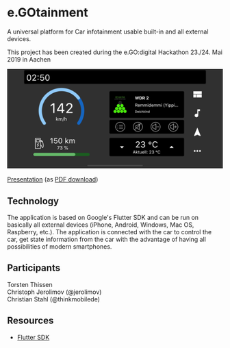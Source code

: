 # e.GOtainment

A universal platform for Car infotainment usable built-in and all external devices.  
  
This project has been created during the e.GO:digital Hackathon 23./24. Mai 2019 in Aachen  

![Screenshot of the e.GOtainment prototype](/screenshot.png?raw=true "Screenshot of the e.GOtainment prototype")

[Presentation](https://github.com/thinkmobilede/e-go-infotainment/blob/master/presentation.pdf)
(as [PDF download](https://github.com/thinkmobilede/e-go-infotainment/raw/master/presentation.pdf))

## Technology

The application is based on Google's Flutter SDK and can be run on basically all external devices (iPhone, Android, Windows, Mac OS, Raspberry, etc.). The application is connected with the car to control the car, get state information from the car with the advantage of having all possibilities of modern smartphones. 

## Participants

Torsten Thissen  
Christoph Jerolimov (@jerolimov)  
Christian Stahl (@thinkmobilede)  

## Resources

- [Flutter SDK](https://flutter.dev/)
